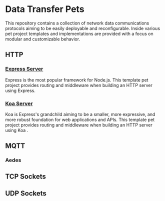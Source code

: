 # Data Transfer Pets
This repository contains a collection of network data communications protocols aiming to be easily deployable and reconfigurable. Inside various pet project templates and implementations are provided with a focus on modular and customizable behavior.

## HTTP 
### [Express Server](./HTTP/server-express/) 
Express is the most popular framework for Node.js. This template pet project provides routing and middleware when building an HTTP server using Express.
### [Koa Server](./HTTP/server-koa/)
Koa is Express's grandchild aiming to be a smaller, more expressive, and more robust foundation for web applications and APIs. This template pet project provides routing and middleware when building an HTTP server using Koa
.
## MQTT  
### Aedes

## TCP Sockets

## UDP Sockets